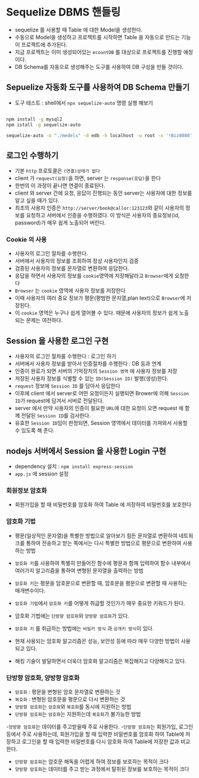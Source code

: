 # Sequelize DBMS 핸들링

- sequelize 를 사용할 때 Table 에 대한 Model을 생성한다.
- 수동으로 Model을 생성하고 프로젝트를 시작하면 Table 을 자동으로
  만드는 기능이 프로젝트에 추가된다.
- 지금 프로젝트는 이미 생성되어있는 `ecountDB` 를 대상으로 프로젝트를 진행할 예정이다.
- DB Schema를 자동으로 생성해주는 도구를 사용하여 DB 구성을 만들 것이다.

## Sepuelize 자동화 도구를 사용하여 DB Schema 만들기

- 도구 테스트 : shell에서 `npx sequelize-auto` 명령 실행 해보기

```bash

npm install -g mysql2
npm istall -g sequelize-auto

sequelize-auto -o "./medels" -d edb -h localhost -u root -x '!Biz8080' -e mysql -l esm


```

## 로그인 수행하기

- 기본 `http` 프로토콜은 `(연결)상태가 없다`
- client 가 `request(요청)`을 하면, server 는 `response(응답)`을 한다
- 한번의 이 과정이 끝나면 연결이 종료된다.
- client 와 server 간에 요청, 응답이 진행되는 동안 server는 사용자에 대한 정보를 알고 싶을 때가 있다.
- 최초의 사용자 인증은 `http://server/book@callor:123123`와 같이 사용자의 정보를 요청하고 서버에서 인증을 수행하였다. 이 방식은 사용자의 중요정보(id, password)가 매우 쉽게 노출되어 버린다.

### Cookie 의 사용

- 사용자의 로그인 절차를 수행한다.
- 서버에서 사용자의 정보를 조회하여 정상 사용자인지 검증
- 검증된 사용자의 정보를 문자열로 변환하여 응답한다.
- 응답을 하면서 사용자의 정보를 `cookie`영역에 저장해달라고 `Browser`에게 요청한다
- `Browser` 는 `cookie` 영역에 사용자 정보를 저장한다
- 이때 사용자의 여러 중요 정보가 평문(평범한 문자열,plan text)으로 `Browser`에 저장된다.
- 이 `cookie` 영역은 누구나 쉽게 열어볼 수 있다. 때문에 사용자의 정보가 쉽게 노출되는 문제는 여전하다.

## Session 을 사용한 로그인 구현

- 사용자의 로그인 절차를 수행한다 : 로그인 하기
- 서버에서 사용자 정보를 받아서 인증절차를 수행한다 : DB 등과 연계
- 인증이 완료가 되면 서버의 기억장치의 `Session 영역` 에 사용자 정보를 저장
- 저장된 사용자 정보를 식별할 수 있는 `ID(Session ID)` 발행(생성)한다.
- `request` 정보에 `Session ID` 를 담아서 응답한다
- 이후에 client 에서 server로 어떤 요청이든지 실행되면 Brower에 의해 `Session ID`가 request에 담겨서 서버로 전달된다.
- server 에서 만약 사용자의 인증이 필요한 `URL`에 대한 요청이 오면 request 에 함께 전달된 `Session ID`를 검사한다.
- 유효한 `Session ID`임이 판정되면, Session 영역에서 데이터를 가져와서 사용할 수 있도록 해 준다.

## nodejs 서버에서 Session 을 사용한 Login 구현

- dependency 설치 : `npm install express-session`
- `app.js` 에 session 설정

### 회원정보 암호화

- 회원가입을 할 때 비밀번호를 암호화 하여 Table 에 저장하여 비밀번호를 보호한다

### 암호화 기법

- 평문(일상적인 문자열)을 특별한 방법으로 알아보기 힘든 문자열로 변환하여 네트워크를 통하여 전송하고 받는 쪽에서는 다시 특별한 방법으로 평문으로 변환하여 사용하는 방법

- `암호화 키`를 사용하여 특별히 만들어진 함수에 평문과 함께 입력하여 함수 내부에서 여러가지 알고리즘을 통하여 변형된 문자열을 출력하는 방법

- `암호화 키`는 평문을 암호문으로 변환할 때, 암호문을 평문으로 변환할 때 사용하는 매개변수이다.
- `암호화 기법`에서 `암호화 키`를 어떻게 취급할 것인가가 매우 중요한 키워드가 된다.

- 암호화 기법에는 `단방향 암호화`와 `양방향 암호화`가 있다.
- `암호화 키` 를 취급하는 방법에는 `비밀키 방식` 과 `공개키 방식`이 있다.
- 현재 사용되는 암호화 알고리즘은 성능, 보안성 등에 따라 매우 다양한 방법이 사용되고 있다.
- 해킹 기술이 발달하면서 더욱더 암호화 알고리즘은 복잡해지고 다양해지고 있다.

### 단방향 암호화, 양방향 암호화

- `암호화` : 평문을 변형된 암호 문자열로 변환하는 것
- `복호화` : 변형된 암호문을 평문으로 다시 변환하는 것
- `양방향 암호화`는 `암호화`와 `복호화`를 동시에 지원하는 방법
- `단방향 암호화`는 `암호화`는 지원하는데 `복호화`가 불가능한 방법

-`양방향 암호화`는 데이터를 주고받을때 주로 사용한다. -`단방향 암호화`는 회원가입, 로그인 등에서 주로 사용하는데, 회원가입을 할 때 입력한 비밀번호를 암호화 하여 Table에 저장하고 로그인을 할 때 입력한 비밀번호를 다시 암호화 하여 Table에 저장한 값과 비교한다.

- `단방향 암호화`는 암호문 해독을 어렵게 하여 정보를 보호하는 목적이 크다
- `양방향 암호화`는 데이터를 주고 받는 과정에서 탈취된 정보를 보호하는 목적이 크다
